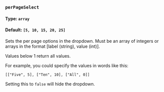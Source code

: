 ### `perPageSelect`
#### Type: `array`
#### Default: `[5, 10, 15, 20, 25]`

Sets the per page options in the dropdown. Must be an array of integers or arrays in the format [label (string), value (int)].

Values below 1 return all values.

For example, you could specify the values in words like this:

`[["Five", 5], ["Ten", 10], ["All", 0]]`

Setting this to `false` will hide the dropdown.